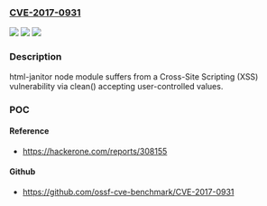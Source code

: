 ### [CVE-2017-0931](https://cve.mitre.org/cgi-bin/cvename.cgi?name=CVE-2017-0931)
![](https://img.shields.io/static/v1?label=Product&message=html-janitor%20node%20module&color=blue)
![](https://img.shields.io/static/v1?label=Version&message=n%2Fa&color=blue)
![](https://img.shields.io/static/v1?label=Vulnerability&message=Cross-site%20Scripting%20(XSS)%20-%20Generic%20(CWE-79)&color=brighgreen)

### Description

html-janitor node module suffers from a Cross-Site Scripting (XSS) vulnerability via clean() accepting user-controlled values.

### POC

#### Reference
- https://hackerone.com/reports/308155

#### Github
- https://github.com/ossf-cve-benchmark/CVE-2017-0931

